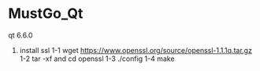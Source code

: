# MustGo_Qt
qt 6.6.0


1. install ssl
1-1 wget https://www.openssl.org/source/openssl-1.1.1q.tar.gz
1-2 tar -xf and cd openssl
1-3 ./config
1-4 make
